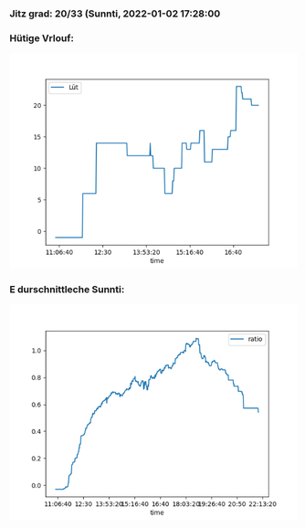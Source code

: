 ### Jitz grad: 20/33 (Sunnti, 2022-01-02 17:28:00

### Hütige Vrlouf:
![Graph](Today.png)

### E durschnittleche Sunnti:
![Graph](Sunnti.png)